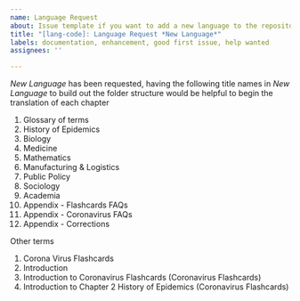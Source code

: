 ```yaml
---
name: Language Request
about: Issue template if you want to add a new language to the repository
title: "[lang-code]: Language Request *New Language*"
labels: documentation, enhancement, good first issue, help wanted
assignees: ''

---
```


*New Language* has been requested, having the following title names in *New Language* to build out the folder structure would be helpful to begin the translation of each chapter

1. Glossary of terms
2. History of Epidemics
3. Biology
4. Medicine
5. Mathematics
6. Manufacturing & Logistics
7. Public Policy
8. Sociology
9. Academia
10. Appendix - Flashcards FAQs
11. Appendix - Coronavirus FAQs
12. Appendix - Corrections

Other terms
1. Corona Virus Flashcards
2. Introduction
3. Introduction to Coronavirus Flashcards (Coronavirus Flashcards)
4. Introduction to Chapter 2 History of Epidemics (Coronavirus Flashcards)
